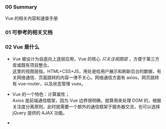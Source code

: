 ### 00 Summary

Vue 的相关内容和速查手册

### 01 可参考的相关文档

### 02 Vue 是什么

- Vue 被设计为自底向上逐层应用，Vue 的核心 _只关注视图层_ ，方便于第三方库或既有项目整合。  
  这里的视图层指，HTML+CSS+JS，用处是给用户展示和刷新后台的数据，有关网络通信、页面跳转的内容一律不关心。网络通信方面有 axios，网页跳转有 vue-router，以及状态管理 vuex。

- Vue 的一个特色：计算属性；  
  Axios 是前端通信框架，因为 Vue 边界很明确，就算用来处理 DOM 的，根据关注度分离原则，此时就需要一个额外的通信框架于服务器交流，也可以选择 jQuery 提供的 AJAX 功能。

-
